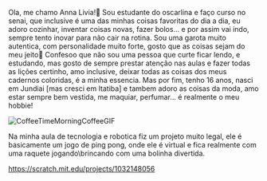 Ola, me chamo Anna Livia!👋
Sou estudante do oscarlina e faço curso no senai, que inclusive é uma das minhas coisas favoritas do dia a dia, eu adoro cozinhar, inventar coisas novas, fazer bolos... e por assim vai indo, sempre tento inovar para não cair na rotina. Sou uma garota muito autentica, com personalidade muito forte, gosto que as coisas sejam do meu jeito🤣
Confesoo que não sou uma pessoa que curte ficar lendo, e estudando, mas gosto de sempre prestar atenção nas aulas e fazer todas as lições certinho, amo inclusive, deixar todas as coisas dos meus cadernos coloridas, é a minha essencia.
Mas por fim, tenho 16 anos, nasci em Jundiai [mas cresci em Itatiba] e tambem adoro as coisas da moda, amo estar sempre bem vestida, me maquiar, perfumar... é realmente o meu hobbie!


![CoffeeTimeMorningCoffeeGIF](https://github.com/user-attachments/assets/29cd29d0-a879-4ce5-abe7-390cac80dd03)

Na minha aula de tecnologia e robotica fiz um projeto muito legal, ele é basicamente um jogo de ping pong, onde ele é virtual e fica realmente com uma raquete jogando\brincando com uma bolinha divertida.

https://scratch.mit.edu/projects/1032148056

<!--
**ANNALIVIA10/ANNALIVIA10** is a ✨ _special_ ✨ repository because its `README.md` (this file) appears on your GitHub profile.

Here are some ideas to get you started:

- 🔭 I’m currently working on ...
- 🌱 I’m currently learning ...
- 👯 I’m looking to collaborate on ...
- 🤔 I’m looking for help with ...
- 💬 Ask me about ...
- 📫 How to reach me: ...
- 😄 Pronouns: ...
- ⚡ Fun fact: ...
-->
